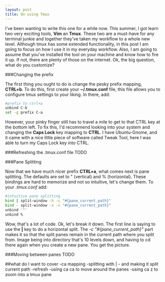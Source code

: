 ```yaml
---
layout: post
title: On using Tmux 
---
```


I've been wanting to write this one for a while now. This summer, I got learn two very exciting tools, **Vim** an **Tmux**. These two are a must-have for any terminal junkie and together they've taken my workflow to a whole new level. Although tmux has some extended functionality, in this post I am going to focus on how I use it in my everyday workflow. 
Also, I am going to assume that you've installed the tool on your machine and know how to fire it up. If not, there are plenty of those on the internet. Ok, the big question, what do you customize?

###Changing the prefix

The first thing you ought to do is change the pesky prefix mapping, **CTRL+b**. To do this, first create your **~/.tmux.conf** file, this file allows you to configure tmux settings to your liking. In there, add: 

```sh
#prefix to ctrl+a
unbind C-b
set -g prefix C-a 
```

However, your pinky finger still has to travel a mile to get to that CTRL key at the bottom left. To fix this, I'd recommend looking into your system and changing the **Caps Lock** key mapping to **CTRL**. I have Ubuntu-Gnome, and it came with a nice little piece of software called Tweak Tool, here I was able to turn my Caps Lock key into CTRL.

###Refreshing the .tmux.conf file
TODO

###Pane Splitting

Now that we have much nicer prefix **CTRL+a**, what comes next is pane splitting. The defaults are set to " (vertical) and % (horizontal). These bindings are hard to memorize and not so intuitive, let's change them. To your *.tmux.conf* add:

```sh
#intuitive pane splitting
bind | split-window -h -c "#{pane_current_path}"
bind - split-window -v -c "#{pane_current_path}"
unbind '"'
unbind %
```

Wow, that's a lot of code. Ok, let's break it down. The first line is saying to use the **|** key to do a horizontal split. The *-c "#{pane_current_path}"* part makes it so that the split panes remain in the current path where you split from. Image being into directory that's 10 levels down, and having to cd there again when you create a new pane. You get the picture.

###Moving between panes
TODO








##what do I want to cover
-ca mapping
-splitting with | - and making it split current path
-refresh
-using ca ca to move around the panes
-using ca z to zoom into a tmux pane


